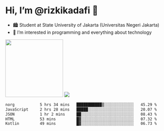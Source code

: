 # Hi, I’m @rizkikadafi 👋
- 🏙 Student at State University of Jakarta (Universitas Negeri Jakarta)
- 👀 I’m interested in programming and everything about technology
<img height="180em" src="https://github-readme-stats.vercel.app/api?username=rizkikadafi&show_icons=true&hide_border=true&&count_private=true&include_all_commits=true" />
<img src="https://github-readme-stats.vercel.app/api/top-langs/?username=rizkikadafi&show_icons=true&hide_border=true&&count_private=true&include_all_commits=true" />

<!--START_SECTION:waka-->

```txt
norg           5 hrs 34 mins   ███████████▒░░░░░░░░░░░░░   45.29 %
JavaScript     2 hrs 28 mins   █████░░░░░░░░░░░░░░░░░░░░   20.07 %
JSON           1 hr 2 mins     ██░░░░░░░░░░░░░░░░░░░░░░░   08.43 %
HTML           53 mins         █▓░░░░░░░░░░░░░░░░░░░░░░░   07.32 %
Kotlin         49 mins         █▓░░░░░░░░░░░░░░░░░░░░░░░   06.73 %
```

<!--END_SECTION:waka-->

<!---
rizkikadafi/rizkikadafi is a ✨ special ✨ repository because its `README.md` (this file) appears on your GitHub profile.
You can click the Preview link to take a look at your changes.
--->
